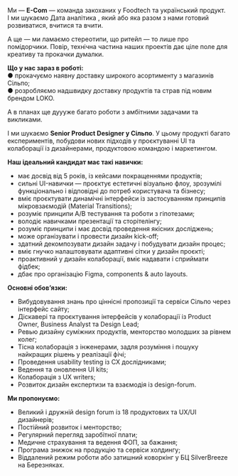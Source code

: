 Ми — **E-Com** — команда закоханих у Foodtech та український продукт.  
І ми шукаємо Дата аналітика , який або яка разом з нами готовий розвиватися,
вчитися та вчити.  
  
А ще — ми ламаємо стереотипи, що ритейл — то лише про помідорчики. Повір,
технічна частина наших проектів дає ціле поле для креативу та прокачки
думалки.  
  
**Що у нас зараз в роботі:**  
● прокачуємо наявну доставку широкого асортименту з магазинів Сільпо;  
● розробляємо надшвидку доставку продуктів та страв під новим брендом LOKO.  
  
А в планах ще дуууже багато роботи з амбітними задачами та викликами.

І ми шукаємо **Senior Product Designer у Сільпо**. У цьому продукті багато
експериментів, побудови нових підходів у проєктуванні UI та колаборації із
дизайнерами, продуктовою командою і маркетингом.

**Наш ідеальний кандидат має такі навички:**

  * має досвід від 5 років, із кейсами покращеннями продуктів;
  * сильні UI-навички — проєктує естетичні візуально флоу, зрозумілі функціонально і відповідні до потреб користувача та бізнесу;
  * вміє проєктувати динамічні інтерфейси із застосуванням принципів мікровзаємодій (Material Transitions);
  * розуміє принципи A/B тестування та роботи з гіпотезами;
  * володіє навичками презентації та сторітелінгу;
  * розуміє принципи і має досвід проведення якісних досліджень;
  * може організувати і провести дизайн kick-off;
  * здатний декомпозувати дизайн задачу і побудувати дизайн процес;
  * вміє гнучко налаштовувати адаптивні сітки у дизайн проєкті;
  * проактивний у дизайн колаборації, вміє надавати і сприймати фідбек;
  * дбає про організацію Figma, components & auto layouts.

**Основні обов’язки:**

  * Вибудовування знань про ціннісні пропозиції та сервіси Сільпо через інтерфейс сайту;
  * Діскавері та проєктування інтерфейсів у колаборації із Product Owner, Business Analyst та Design Lead;
  * Ревью дизайну суміжних продуктів, менторство молодших за рівнем колег;
  * Тісна колаборація з інженерами, задля розуміння і пошуку найкращих рішень у реалізації фічі;
  * Проведення usability testing із CX дослідниками;
  * Ведення та оновлення UI kits;
  * Колаборація з UX writers;
  * Розвиток дизайн експертизи та взаємодія із design-forum.

**Ми пропонуємо:**

  * Великий і дружній design forum із 18 продуктових та UX/UI дизайнерів;
  * Постійний розвиток і менторство;
  * Регулярний перегляд заробітної плати;
  * Медичне страхування та ведення ФОП, за бажання;
  * Програма знижок на продукцію та сервіси холдингу;
  * Віддалений режим роботи або затишний коворкінг у БЦ SilverBreeze на Березняках.